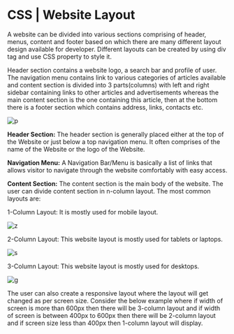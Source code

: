 # CSS | Website Layout

A website can be divided into various sections comprising of header, menus, content and footer based on which there are many different layout design available for developer. Different layouts can be created by using div tag and use CSS property to style it. 

Header section contains a website logo, a search bar and profile of user. The navigation menu contains link to various categories of articles available and content section is divided into 3 parts(columns) with left and right sidebar containing links to other articles and advertisements whereas the main content section is the one containing this article, then at the bottom there is a footer section which contains address, links, contacts etc. 

![p](https://miro.medium.com/max/1024/1*XCZZZmhQN4rHLw2dW14BZQ.png)

**Header Section:** The header section is generally placed either at the top of the Website or just below a top navigation menu. It often comprises of the name of the Website or the logo of the Website.

**Navigation Menu:** A Navigation Bar/Menu is basically a list of links that allows visitor to navigate through the website comfortably with easy access.

**Content Section:** The content section is the main body of the website. The user can divide content section in n-column layout. 
The most common layouts are: 
 
1-Column Layout: It is mostly used for mobile layout.

![z](https://media.geeksforgeeks.org/wp-content/uploads/1_column-300x271.png)

2-Column Layout: This website layout is mostly used for tablets or laptops.

![s](https://media.geeksforgeeks.org/wp-content/uploads/2_column-300x269.png)

3-Column Layout: This website layout is mostly used for desktops. 

![g](https://media.geeksforgeeks.org/wp-content/uploads/3-column-300x246.png)

The user can also create a responsive layout where the layout will get changed as per screen size. Consider the below example where if width of screen is more than 600px then there will be 3-column layout and if width of screen is between 400px to 600px then there will be 2-column layout and if screen size less than 400px then 1-column layout will display.


